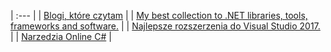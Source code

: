 | :--- |
| [Blogi, które czytam](https://github.com/plcode7/72code/blob/master/Blogi_ktore_czytam/Blogi_kt%C3%B3re_czytam.md) |
| [My best collection to .NET libraries, tools, frameworks and software.](https://github.com/plcode7/72code/blob/master/Collection_to_NET/Collection_to_NET.md) |
| [Najlepsze rozszerzenia do Visual Studio 2017.](https://github.com/plcode7/72code/blob/master/Najlepsze_rozszerzenia_do_Visual%20Studio/najlepsze-rozszerzenia-do-visual-studio-2017.md#najlepsze-rozszerzenia-do-visual-studio-2017) |
| [Narzedzia Online C\#](https://github.com/plcode7/72code/blob/master/Narzedzia_online_csharp/narzedzia_online_csharp.md) |

